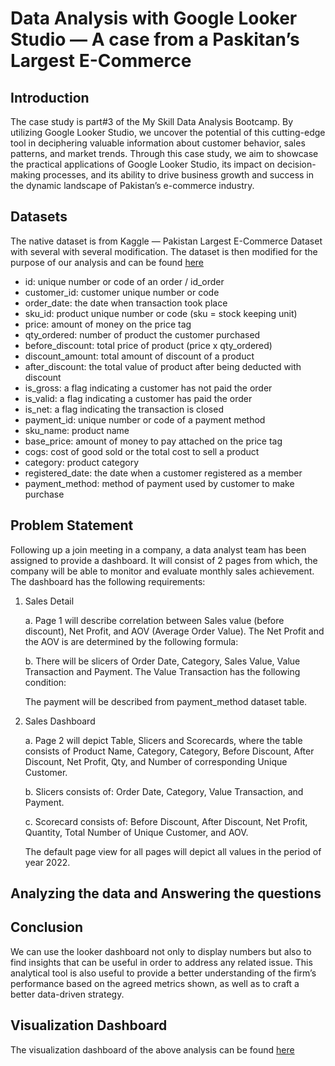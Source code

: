 # Data Analysis with Google Looker Studio — A case from a Paskitan’s Largest E-Commerce

## Introduction
The case study is part#3 of the My Skill Data Analysis Bootcamp. By utilizing Google Looker Studio, we uncover the potential of this cutting-edge tool in deciphering valuable information about customer behavior, sales patterns, and market trends. Through this case study, we aim to showcase the practical applications of Google Looker Studio, its impact on decision-making processes, and its ability to drive business growth and success in the dynamic landscape of Pakistan’s e-commerce industry.

## Datasets
The native dataset is from Kaggle — Pakistan Largest E-Commerce Dataset with several with several modification. The dataset is then modified for the purpose of our analysis and can be found [here](https://docs.google.com/spreadsheets/d/1NCPbRu42OYhEFii2jDErNYPVkeXDIdFj_Z7F13Wwj-M/edit?usp=share_link)
- id: unique number or code of an order / id_order
- customer_id: customer unique number or code
- order_date: the date when transaction took place
- sku_id: product unique number or code (sku = stock keeping unit)
- price: amount of money on the price tag
- qty_ordered: number of product the customer purchased
- before_discount: total price of product (price x qty_ordered)
- discount_amount: total amount of discount of a product
- after_discount: the total value of product after being deducted with discount
- is_gross: a flag indicating a customer has not paid the order
- is_valid: a flag indicating a customer has paid the order
- is_net: a flag indicating the transaction is closed
- payment_id: unique number or code of a payment method
- sku_name: product name
- base_price: amount of money to pay attached on the price tag
- cogs: cost of good sold or the total cost to sell a product
- category: product category
- registered_date: the date when a customer registered as a member
- payment_method: method of payment used by customer to make purchase

## Problem Statement
Following up a join meeting in a company, a data analyst team has been assigned to provide a dashboard. It will consist of 2 pages from which, the company will be able to monitor and evaluate monthly sales achievement. The dashboard has the following requirements:
1. Sales Detail

   a. Page 1 will describe correlation between Sales value (before discount), Net Profit, and AOV (Average Order Value). The Net Profit and the AOV is are determined by the following formula:


   b. There will be slicers of Order Date, Category, Sales Value, Value Transaction and Payment. The Value Transaction has the following condition:

   The payment will be described from payment_method dataset table.
3. Sales Dashboard

   a. Page 2 will depict Table, Slicers and Scorecards, where the table consists of Product Name, Category, Category, Before Discount, After Discount, Net Profit, Qty, and Number of corresponding Unique Customer.

   b. Slicers consists of: Order Date, Category, Value Transaction, and Payment.

   c. Scorecard consists of: Before Discount, After Discount, Net Profit, Quantity, Total Number of Unique Customer, and AOV.

   The default page view for all pages will depict all values in the period of year 2022.

## Analyzing the data and Answering the questions

## Conclusion
We can use the looker dashboard not only to display numbers but also to find insights that can be useful in order to address any related issue. This analytical tool is also useful to provide a better understanding of the firm’s performance based on the agreed metrics shown, as well as to craft a better data-driven strategy.

## Visualization Dashboard
The visualization dashboard of the above analysis can be found [here](https://lookerstudio.google.com/reporting/6d1e538c-2b0d-487b-bc9b-f7b4dd6eebd4)
